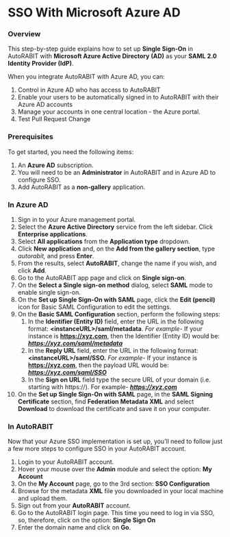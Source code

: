 # SSO With Microsoft Azure AD

### Overview <a href="#overview" id="overview"></a>

This step-by-step guide explains how to set up **Single Sign-On** in AutoRABIT with **Microsoft Azure Active Directory (AD)** as your **SAML 2.0 Identity Provider (IdP)**.

When you integrate AutoRABIT with Azure AD, you can:

1. Control in Azure AD who has access to AutoRABIT
2. Enable your users to be automatically signed in to AutoRABIT with their Azure AD accounts
3. Manage your accounts in one central location - the Azure portal.
4. Test Pull Request Change

### Prerequisites <a href="#prerequisites" id="prerequisites"></a>

To get started, you need the following items:

1. An **Azure AD** subscription.
2. You will need to be an **Administrator** in AutoRABIT and in Azure AD to configure SSO.
3. Add AutoRABIT as a **non-gallery** application.

### In Azure AD <a href="#in-azure-a-d" id="in-azure-a-d"></a>

1. Sign in to your Azure management portal.
2. Select the **Azure Active Directory** service from the left sidebar. Click **Enterprise applications**.
3. Select **All applications** from the **Application type** dropdown.
4. Click **New application** and, on the **Add from the gallery section**, type _autorabit,_ and press **Enter**.
5. From the results, select **AutoRABIT**, change the name if you wish, and click **Add**.
6. Go to the AutoRABIT app page and click on **Single sign-on**.
7. On the **Select a Single sign-on method** dialog, select **SAML** mode to enable single sign-on.
8. On the **Set up Single Sign-On with SAML** page, click the **Edit (pencil)** icon for Basic SAML Configuration to edit the settings.
9. On the **Basic SAML Configuration** section, perform the following steps:
   1. In the **Identifier (Entity ID)** field, enter the URL in the following format: **\<instanceURL>/saml/metadata**. _For example-_ If your instance is **https://xyz.com**, then the Identifier (Entity ID) would be: _**https://xyz.com/saml/metadata**_
   2. In the **Reply URL** field, enter the URL in the following format: **\<instanceURL>/saml/SSO.** _For example-_ If your instance is **https://xyz.com**, then the payload URL would be: _**https://xyz.com/saml/SSO**_
   3. In the **Sign on URL** field type the secure URL of your domain (i.e. starting with https://). For example- _**https://xyz.com**_
10. On the **Set up Single Sign-On with SAML** page, in the **SAML Signing Certificate** section, find **Federation Metadata XML** and select **Download** to download the certificate and save it on your computer.

### In AutoRABIT <a href="#in-autorabit" id="in-autorabit"></a>

Now that your Azure SSO implementation is set up, you’ll need to follow just a few more steps to configure SSO in your AutoRABIT account.

1. Login to your AutoRABIT account.
2. Hover your mouse over the **Admin** module and select the option: **My Account**
3. On the **My Account** page, go to the 3rd section: **SSO Configuration**
4. Browse for the metadata **XML** file you downloaded in your local machine and upload them.
5. Sign out from your **AutoRABIT** account.
6. Go to the AutoRABIT login page. This time you need to log in via SSO, so, therefore, click on the option: **Single Sign On**
7. Enter the domain name and click on **Go**.
